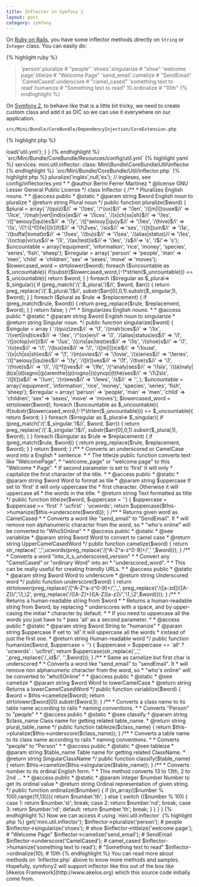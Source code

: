 ```yaml
---
title: Inflector in Symfony 2
layout: post
category: symfony
---
```


On [Ruby on Rails](http://rubyonrails.org), you have some inflector methods directly on `String` or `Integer` class. You can easily do:

{% highlight ruby %}
> 'person'.pluralize # "people"
> 'shoes'.singularize # "shoe"
> 'welcome page'.titleize # "Welcome Page"
> 'send_email'.camelize # "SendEmail"
> 'CamelCased'.underscore # "camel_cased"
> 'something text to read'.humanize # "Something text to read"
> 10.ordinalize # "10th"
{% endhighlight %}

On [Symfony 2](http://symfony.com), to behave like that is a little bit tricky, we need to create custom class and add it as DIC so we can use it everywhere on our application.

`src/Mini/Bundle/CoreBundle/DependencyInjection/CoreExtension.php`

{% highlight php %}
<?php

namespace Mini\Bundle\CoreBundle\DependencyInjection;

use Symfony\Component\DependencyInjection\ContainerBuilder;
use Symfony\Component\DependencyInjection\Loader\YamlFileLoader;
use Symfony\Component\HttpKernel\DependencyInjection\Extension;
use Symfony\Component\Config\FileLocator;

class CoreExtension extends Extension
{

  public function load(array $configs, ContainerBuilder $container)
  {
    $loader = new YamlFileLoader($container, new FileLocator(__DIR__ . '/../Resources/config'));
    $loader->load('util.yml');
  }

}
{% endhighlight %}

`src/Mini/Bundle/CoreBundle/Resources/config/util.yml`
{% highlight yaml %}
services:
  mini.util.inflector:
    class: Mini\Bundle\CoreBundle\Util\Inflector
{% endhighlight %}

`src/Mini/Bundle/CoreBundle/Util/Inflector.php`

{% highlight php %}
<?php

namespace Mini\Bundle\CoreBundle\Util;

/**
 * This file is part of the Akelos Framework
 * (Copyright) 2004-2010 Bermi Ferrer bermi a t bermilabs com
 * See LICENSE and CREDITS for details
 */

/**
 * Inflector for pluralize and singularize English nouns.
 *
 * This Inflector is a port of Ruby on Rails Inflector.
 *
 * It can be really helpful for developers that want to
 * create frameworks based on naming conventions rather than
 * configurations.
 *
 * You can find the inflector rules in config/inflector.yml
 * To add your own inflector rules, please do so in config/inflector/mydictionary.yml
 *
 * Using it:
 *
 * $this->pluralize('inglés',null,'es'); // ingleses, see config/inflector/es.yml
 *
 * @author Bermi Ferrer Martinez <bermi a.t bermilabs c.om>
 * @license GNU Lesser General Public License <http://www.gnu.org/copyleft/lesser.html>
 */

class Inflector
{

  /**
   * Pluralizes English nouns.
   *
   * @access public
   * @static
   * @param    string    $word    English noun to pluralize
   * @return string Plural noun
   */
  public function pluralize($word)
  {
    $plural = array(
      '/(quiz)$/i' => '\1zes',
      '/^(ox)$/i' => '\1en',
      '/([m|l])ouse$/i' => '\1ice',
      '/(matr|vert|ind)ix|ex$/i' => '\1ices',
      '/(x|ch|ss|sh)$/i' => '\1es',
      '/([^aeiouy]|qu)ies$/i' => '\1y',
      '/([^aeiouy]|qu)y$/i' => '\1ies',
      '/(hive)$/i' => '\1s',
      '/(?:([^f])fe|([lr])f)$/i' => '\1\2ves',
      '/sis$/i' => 'ses',
      '/([ti])um$/i' => '\1a',
      '/(buffal|tomat)o$/i' => '\1oes',
      '/(bu)s$/i' => '\1ses',
      '/(alias|status)/i'=> '\1es',
      '/(octop|vir)us$/i'=> '\1i',
      '/(ax|test)is$/i'=> '\1es',
      '/s$/i'=> 's',
      '/$/'=> 's');

    $uncountable = array('equipment', 'information', 'rice', 'money', 'species', 'series', 'fish', 'sheep');

    $irregular = array(
      'person' => 'people',
      'man' => 'men',
      'child' => 'children',
      'sex' => 'sexes',
      'move' => 'moves');

    $lowercased_word = strtolower($word);

    foreach ($uncountable as $_uncountable){
      if(substr($lowercased_word,(-1*strlen($_uncountable))) == $_uncountable){
        return $word;
      }
    }

    foreach ($irregular as $_plural=> $_singular){
      if (preg_match('/('.$_plural.')$/i', $word, $arr)) {
        return preg_replace('/('.$_plural.')$/i', substr($arr[0],0,1).substr($_singular,1), $word);
      }
    }

    foreach ($plural as $rule => $replacement) {
      if (preg_match($rule, $word)) {
        return preg_replace($rule, $replacement, $word);
      }
    }
    return false;

  }

  /**
   * Singularizes English nouns.
   *
   * @access public
   * @static
   * @param    string    $word    English noun to singularize
   * @return string Singular noun.
   */
  public function singularize($word)
  {
    $singular = array (
      '/(quiz)zes$/i' => '\1',
      '/(matr)ices$/i' => '\1ix',
      '/(vert|ind)ices$/i' => '\1ex',
      '/^(ox)en/i' => '\1',
      '/(alias|status)es$/i' => '\1',
      '/([octop|vir])i$/i' => '\1us',
      '/(cris|ax|test)es$/i' => '\1is',
      '/(shoe)s$/i' => '\1',
      '/(o)es$/i' => '\1',
      '/(bus)es$/i' => '\1',
      '/([m|l])ice$/i' => '\1ouse',
      '/(x|ch|ss|sh)es$/i' => '\1',
      '/(m)ovies$/i' => '\1ovie',
      '/(s)eries$/i' => '\1eries',
      '/([^aeiouy]|qu)ies$/i' => '\1y',
      '/([lr])ves$/i' => '\1f',
      '/(tive)s$/i' => '\1',
      '/(hive)s$/i' => '\1',
      '/([^f])ves$/i' => '\1fe',
      '/(^analy)ses$/i' => '\1sis',
      '/((a)naly|(b)a|(d)iagno|(p)arenthe|(p)rogno|(s)ynop|(t)he)ses$/i' => '\1\2sis',
      '/([ti])a$/i' => '\1um',
      '/(n)ews$/i' => '\1ews',
      '/s$/i' => '',
    );

    $uncountable = array('equipment', 'information', 'rice', 'money', 'species', 'series', 'fish', 'sheep');

    $irregular = array(
      'person' => 'people',
      'man' => 'men',
      'child' => 'children',
      'sex' => 'sexes',
      'move' => 'moves');

    $lowercased_word = strtolower($word);
    foreach ($uncountable as $_uncountable){
      if(substr($lowercased_word,(-1*strlen($_uncountable))) == $_uncountable){
        return $word;
      }
    }

    foreach ($irregular as $_plural=> $_singular){
      if (preg_match('/('.$_singular.')$/i', $word, $arr)) {
        return preg_replace('/('.$_singular.')$/i', substr($arr[0],0,1).substr($_plural,1), $word);
      }
    }

    foreach ($singular as $rule => $replacement) {
      if (preg_match($rule, $word)) {
        return preg_replace($rule, $replacement, $word);
      }
    }

    return $word;
  }

  /**
   * Converts an underscored or CamelCase word into a English
   * sentence.
   *
   * The titleize public function converts text like "WelcomePage",
   * "welcome_page" or  "welcome page" to this "Welcome
   * Page".
   * If second parameter is set to 'first' it will only
   * capitalize the first character of the title.
   *
   * @access public
   * @static
   * @param    string    $word    Word to format as tile
   * @param    string    $uppercase    If set to 'first' it will only uppercase the
   * first character. Otherwise it will uppercase all
   * the words in the title.
   * @return string Text formatted as title
   */
  public function titleize($word, $uppercase = '')
  {
    $uppercase = $uppercase == 'first' ? 'ucfirst' : 'ucwords';
    return $uppercase($this->humanize($this->underscore($word)));
  }

  /**
   * Returns given word as CamelCased
   *
   * Converts a word like "send_email" to "SendEmail". It
   * will remove non alphanumeric character from the word, so
   * "who's online" will be converted to "WhoSOnline"
   *
   * @access public
   * @static
   * @see variablize
   * @param    string    $word    Word to convert to camel case
   * @return string UpperCamelCasedWord
   */
  public function camelize($word)
  {
    return str_replace(' ','',ucwords(preg_replace('/[^A-Z^a-z^0-9]+/',' ',$word)));
  }

  /**
   * Converts a word "into_it_s_underscored_version"
   *
   * Convert any "CamelCased" or "ordinary Word" into an
   * "underscored_word".
   *
   * This can be really useful for creating friendly URLs.
   *
   * @access public
   * @static
   * @param    string    $word    Word to underscore
   * @return string Underscored word
   */
  public function underscore($word)
  {
    return  strtolower(preg_replace('/[^A-Z^a-z^0-9]+/','_',
      preg_replace('/([a-zd])([A-Z])/','\1_\2',
      preg_replace('/([A-Z]+)([A-Z][a-z])/','\1_\2',$word))));
  }

  /**
   * Returns a human-readable string from $word
   *
   * Returns a human-readable string from $word, by replacing
   * underscores with a space, and by upper-casing the initial
   * character by default.
   *
   * If you need to uppercase all the words you just have to
   * pass 'all' as a second parameter.
   *
   * @access public
   * @static
   * @param    string    $word    String to "humanize"
   * @param    string    $uppercase    If set to 'all' it will uppercase all the words
   * instead of just the first one.
   * @return string Human-readable word
   */
  public function humanize($word, $uppercase = '')
  {
    $uppercase = $uppercase == 'all' ? 'ucwords' : 'ucfirst';
    return $uppercase(str_replace('_',' ',preg_replace('/_id$/', '',$word)));
  }

  /**
   * Same as camelize but first char is underscored
   *
   * Converts a word like "send_email" to "sendEmail". It
   * will remove non alphanumeric character from the word, so
   * "who's online" will be converted to "whoSOnline"
   *
   * @access public
   * @static
   * @see camelize
   * @param    string    $word    Word to lowerCamelCase
   * @return string Returns a lowerCamelCasedWord
   */
  public function variablize($word)
  {
    $word = $this->camelize($word);
    return strtolower($word[0]).substr($word,1);
  }

  /**
   * Converts a class name to its table name according to rails
   * naming conventions.
   *
   * Converts "Person" to "people"
   *
   * @access public
   * @static
   * @see classify
   * @param    string    $class_name    Class name for getting related table_name.
   * @return string plural_table_name
   */
  public function tableize($class_name)
  {
    return $this->pluralize($this->underscore($class_name));
  }

  /**
   * Converts a table name to its class name according to rails
   * naming conventions.
   *
   * Converts "people" to "Person"
   *
   * @access public
   * @static
   * @see tableize
   * @param    string    $table_name    Table name for getting related ClassName.
   * @return string SingularClassName
   */
  public function classify($table_name)
  {
    return $this->camelize($this->singularize($table_name));
  }

  /**
   * Converts number to its ordinal English form.
   *
   * This method converts 13 to 13th, 2 to 2nd ...
   *
   * @access public
   * @static
   * @param    integer    $number    Number to get its ordinal value
   * @return string Ordinal representation of given string.
   */
  public function ordinalize($number)
  {
    if (in_array(($number % 100),range(11,13))){
      return $number.'th';
    } else {
      switch (($number % 10)) {
      case 1:
        return $number.'st';
        break;
      case 2:
        return $number.'nd';
        break;
      case 3:
        return $number.'rd';
      default:
        return $number.'th';
        break;
      }
    }
  }

}
{% endhighlight %}

Now we can access it using `mini.util.inflector`

{% highlight php %}
<?php
$inflector = $this->get('mini.util.inflector');
$inflector->pluralize('person'); # people
$inflector->singularize('shoes'); # shoe
$inflector->titleize('welcome page'); # "Welcome Page"
$inflector->camelize('send_email'); # SendEmail
$inflector->underscore('CamelCased'); # camel_cased
$inflector->humanize('something text to read'); # "Something text to read"
$inflector->ordinalize(10); # 10th
{% endhighlight %}

You can read more about methods on `Inflector.php` above to know more methods and samples. Hopefully, symfony2 will support inflector like this out of the box like [Akelos Framework](http://www.akelos.org) which this source code initially come from.
